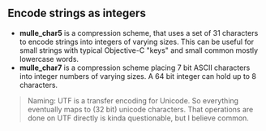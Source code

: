 ## Encode strings as integers

* **mulle_char5** is a compression scheme, that uses a set of 31 characters
  to encode strings into integers of varying sizes. This can be useful for small
  strings with typical Objective-C "keys" and small common mostly lowercase words.
* **mulle_char7** is a compression scheme placing 7 bit ASCII characters into
  integer numbers of varying sizes. A 64 bit integer can hold up to 8 characters.

> Naming: UTF is a transfer encoding for Unicode. So everything
> eventually maps to (32 bit) unicode characters. That operations are done on
> UTF directly is kinda questionable, but I believe common.

